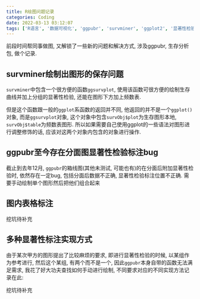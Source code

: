 ```yaml
---
title: R绘图问题记录
categories: Coding
date: 2022-03-13 03:12:07
tags: ['R语言', '数据可视化', 'ggpubr', 'survminer', 'ggplot2', '显著性检验', '生存分析']
---
```


前段时间帮同事做图, 又解锁了一些新的问题和解决方式, 涉及ggpubr, 生存分析包, 做个记录.

<!-- 摘要部分 -->
<!-- more -->

## survminer绘制出图形的保存问题

`survminer`中包含一个很方便的函数`ggsurvplot`, 使用该函数可很方便的绘制生存曲线并加上分组的显著性检验, 还能在图形下方加上频数表.

但是这个函数跟一般的`ggplot`系函数的返回并不同, 他返回的并不是一个`ggplot()`对象, 而是`ggsurvplot`对象, 这个对象中包含`survObj$plot`为生存图形本地, `survObj$table`为频数表图形. 所以如果需要自己使用ggplot的一些语法对图形进行调整修饰的话, 应该对这两个对象内包含的对象进行操作.

## ggpubr至今存在分面图显著性检验标注bug

截止到去年12月, `ggpubr`的箱线图(其他未测试, 可能也有)的在分面后附加显著性检验时, 依然存在一定bug, 包括分面后数据不正确, 显著性检验标注位置不正确. 需要手动绘制单个图形然后把他们组合起来

## 图内表格标注

挖坑待补充

## 多种显著性标注实现方式

由于某次甲方的图形提出了比较麻烦的要求, 即进行显著性检验的时候, 以某组作为参考进行, 然后这个某组, 有两个而不是一个, 因此`ggpubr`本身自带的函数无法满足需求, 我花了好大功夫查找如何手动进行绘制, 不同要求对应的不同实现方法记录在此:

挖坑待补充
